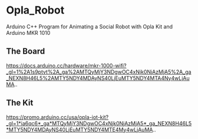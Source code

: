 # Opla_Robot
Arduino C++ Program for Animating a Social Robot with Opla Kit and Arduino MKR 1010

## The Board
https://docs.arduino.cc/hardware/mkr-1000-wifi?_gl=1%2A1s9ptvt%2A_ga%2AMTQyMjY3NDgwOC4xNjk0NjAzMjA5%2A_ga_NEXN8H46L5%2AMTY5NDY4MDAyNS40LjEuMTY5NDY4MTA4Ny4wLjAuMA..

## The Kit
https://promo.arduino.cc/usa/opla-iot-kit?_gl=1*ia6qc6*_ga*MTQyMjY3NDgwOC4xNjk0NjAzMjA5*_ga_NEXN8H46L5*MTY5NDY4MDAyNS40LjEuMTY5NDY4MTE4My4wLjAuMA..
